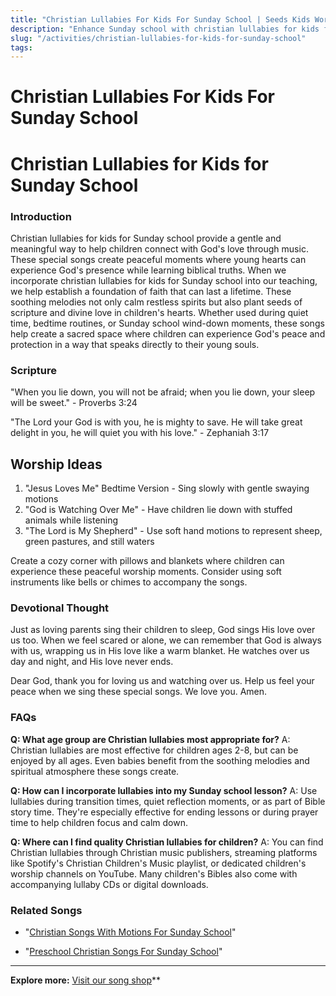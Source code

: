 ```yaml
---
title: "Christian Lullabies For Kids For Sunday School | Seeds Kids Worship"
description: "Enhance Sunday school with christian lullabies for kids for sunday school that teach faith through music. Educational worship resources for children."
slug: "/activities/christian-lullabies-for-kids-for-sunday-school"
tags:
---
```


# Christian Lullabies For Kids For Sunday School

# Christian Lullabies for Kids for Sunday School
### Introduction
Christian lullabies for kids for Sunday school provide a gentle and meaningful way to help children connect with God's love through music. These special songs create peaceful moments where young hearts can experience God's presence while learning biblical truths. When we incorporate christian lullabies for kids for Sunday school into our teaching, we help establish a foundation of faith that can last a lifetime. These soothing melodies not only calm restless spirits but also plant seeds of scripture and divine love in children's hearts. Whether used during quiet time, bedtime routines, or Sunday school wind-down moments, these songs help create a sacred space where children can experience God's peace and protection in a way that speaks directly to their young souls.

### Scripture
"When you lie down, you will not be afraid; when you lie down, your sleep will be sweet." - Proverbs 3:24

"The Lord your God is with you, he is mighty to save. He will take great delight in you, he will quiet you with his love." - Zephaniah 3:17

## Worship Ideas
1. "Jesus Loves Me" Bedtime Version - Sing slowly with gentle swaying motions
2. "God is Watching Over Me" - Have children lie down with stuffed animals while listening
3. "The Lord is My Shepherd" - Use soft hand motions to represent sheep, green pastures, and still waters

Create a cozy corner with pillows and blankets where children can experience these peaceful worship moments. Consider using soft instruments like bells or chimes to accompany the songs.

### Devotional Thought
Just as loving parents sing their children to sleep, God sings His love over us too. When we feel scared or alone, we can remember that God is always with us, wrapping us in His love like a warm blanket. He watches over us day and night, and His love never ends.

Dear God, thank you for loving us and watching over us. Help us feel your peace when we sing these special songs. We love you. Amen.

### FAQs

**Q: What age group are Christian lullabies most appropriate for?**
A: Christian lullabies are most effective for children ages 2-8, but can be enjoyed by all ages. Even babies benefit from the soothing melodies and spiritual atmosphere these songs create.

**Q: How can I incorporate lullabies into my Sunday school lesson?**
A: Use lullabies during transition times, quiet reflection moments, or as part of Bible story time. They're especially effective for ending lessons or during prayer time to help children focus and calm down.

**Q: Where can I find quality Christian lullabies for children?**
A: You can find Christian lullabies through Christian music publishers, streaming platforms like Spotify's Christian Children's Music playlist, or dedicated children's worship channels on YouTube. Many children's Bibles also come with accompanying lullaby CDs or digital downloads.

### Related Songs

- "[Christian Songs With Motions For Sunday School](/activities/christian-songs-with-motions-for-sunday-school/)"

- "[Preschool Christian Songs For Sunday School](/activities/preschool-christian-songs-for-sunday-school/)"

---

**Explore more:** [Visit our song shop](https://seedskidsworship.com/shop)**

<!-- Schema Markup -->
<script type="application/ld+json">
{
  "@context": "https://schema.org",
  "@type": "MusicRecording",
  "name": "Christian Lullabies For Kids For Sunday School",
  "byArtist": {
    "@type": "MusicGroup",
    "name": "Seeds Kids Worship"
  },
  "isFamilyFriendly": true,
  "url": "https://seedskidsworship.com/activities/christian-lullabies-for-kids-for-sunday-school/"
}
</script>
